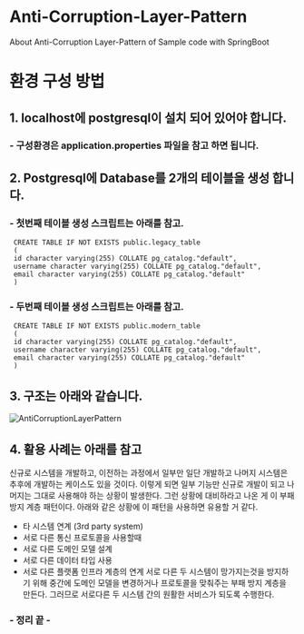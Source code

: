 # Anti-Corruption-Layer-Pattern
About Anti-Corruption Layer-Pattern of Sample code with SpringBoot

# 환경 구성 방법
## 1. localhost에 postgresql이 설치 되어 있어야 합니다.
   ### - 구성환경은 application.properties 파일을 참고 하면 됩니다.
## 2. Postgresql에 Database를 2개의 테이블을 생성 합니다.
   ### - 첫번째 테이블 생성 스크립트는 아래를 참고.
     CREATE TABLE IF NOT EXISTS public.legacy_table  
     (  
     id character varying(255) COLLATE pg_catalog."default",  
     username character varying(255) COLLATE pg_catalog."default",  
     email character varying(255) COLLATE pg_catalog."default"  
     )  
   ### - 두번째 테이블 생성 스크립트는 아래를 참고.
     CREATE TABLE IF NOT EXISTS public.modern_table  
     (  
     id character varying(255) COLLATE pg_catalog."default",  
     username character varying(255) COLLATE pg_catalog."default",  
     email character varying(255) COLLATE pg_catalog."default"  
     )  
## 3. 구조는 아래와 같습니다.
![AntiCorruptionLayerPattern](https://github.com/Nanninggu/Anti-Corruption-Layer-Pattern/assets/54211801/ec6afd78-714b-411f-a214-a9f92bf28cf3)
## 4. 활용 사례는 아래를 참고
신규로 시스템을 개발하고, 이전하는 과정에서 일부만 일단 개발하고 나머지 시스템은 추후에 개발하는 케이스도 있을 것이다.
이렇게 되면 일부 기능만 신규로 개발이 되고 나머지는 그대로 사용해야 하는 상황이 발생한다.
그런 상황에 대비하라고 나온 게 이 부패 방지 계층 패턴이다. 아래와 같은 상황에 이 패턴을 사용하면 유용할 거 같다.
- 타 시스템 연계 (3rd party system)
- 서로 다른 통신 프로토콜을 사용할때
- 서로 다른 도메인 모델 설계
- 서로 다른 데이터 타입 사용
- 서로 다른 플랫폼 인프라 계층의 연계
서로 다른 두 시스템이 망가지는것을 방지하기 위해 중간에 도메인 모델을 변경하거나 프로토콜을 맞춰주는 부패 방지 계층을 만든다.
그러므로 서로다른 두 시스템 간의 원활한 서비스가 되도록 수행한다.

### - 정리 끝 -
